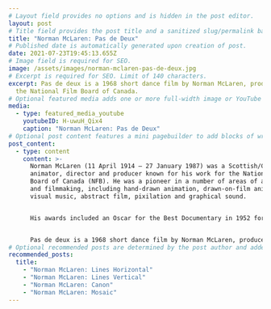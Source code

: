 ```yaml
---
# Layout field provides no options and is hidden in the post editor.
layout: post
# Title field provides the post title and a sanitized slug/permalink based on the title content. !!! Use a descriptive title and then do not change it !!!
title: "Norman McLaren: Pas de Deux"
# Published date is automatically generated upon creation of post.
date: 2021-07-23T19:45:13.655Z
# Image field is required for SEO.
image: /assets/images/norman-mclaren-pas-de-deux.jpg
# Excerpt is required for SEO. Limit of 140 characters.
excerpt: Pas de deux is a 1968 short dance film by Norman McLaren, produced by
  the National Film Board of Canada.
# Optional featured media adds one or more full-width image or YouTube embeds to the top of the post.
media:
  - type: featured_media_youtube
    youtubeID: H-uwuH_Qix4
    caption: "Norman McLaren: Pas de Deux"
# Optional post content features a mini pagebuilder to add blocks of written content, images, and YouTube embeds to the post. Recommended at least one instance of WYSIWYG block.
post_content:
  - type: content
    content: >-
      Norman McLaren (11 April 1914 – 27 January 1987) was a Scottish/Canadian
      animator, director and producer known for his work for the National Film
      Board of Canada (NFB). He was a pioneer in a number of areas of animation
      and filmmaking, including hand-drawn animation, drawn-on-film animation,
      visual music, abstract film, pixilation and graphical sound.


      His awards included an Oscar for the Best Documentary in 1952 for Neighbours, a Silver Bear for best short documentary at the 1956 Berlin International Film Festival Rythmetic and a 1969 BAFTA Award for Best Animated Film for Pas de deux.


      Pas de deux is a 1968 short dance film by Norman McLaren, produced by the National Film Board of Canada.
# Optional recommended posts are determined by the post author and added here. This is good for SEO and internal linking.
recommended_posts:
  title:
    - "Norman McLaren: Lines Horizontal"
    - "Norman McLaren: Lines Vertical"
    - "Norman McLaren: Canon"
    - "Norman McLaren: Mosaic"
---
```

